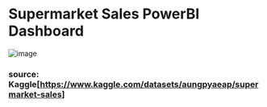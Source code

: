 # Supermarket Sales PowerBI Dashboard

![image](https://user-images.githubusercontent.com/67377766/230919047-9363d731-7ec5-4626-8194-5dee799c2dfd.png)

### source: Kaggle[https://www.kaggle.com/datasets/aungpyaeap/supermarket-sales]
